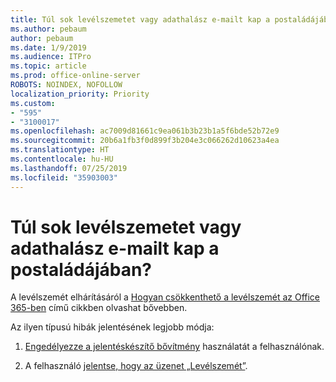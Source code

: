 ```yaml
---
title: Túl sok levélszemetet vagy adathalász e-mailt kap a postaládájában?
ms.author: pebaum
author: pebaum
ms.date: 1/9/2019
ms.audience: ITPro
ms.topic: article
ms.prod: office-online-server
ROBOTS: NOINDEX, NOFOLLOW
localization_priority: Priority
ms.custom:
- "595"
- "3100017"
ms.openlocfilehash: ac7009d81661c9ea061b3b23b1a5f6bde52b72e9
ms.sourcegitcommit: 20b6a1fb3f0d899f3b204e3c066262d10623a4ea
ms.translationtype: HT
ms.contentlocale: hu-HU
ms.lasthandoff: 07/25/2019
ms.locfileid: "35903003"
---
```

# <a name="are-you-getting-too-much-spam-or-phish-in-your-mailbox"></a>Túl sok levélszemetet vagy adathalász e-mailt kap a postaládájában?

A levélszemét elhárításáról a [Hogyan csökkenthető a levélszemét az Office 365-ben](https://docs.microsoft.com/office365/securitycompliance/reduce-spam-email) című cikkben olvashat bővebben.
  
Az ilyen típusú hibák jelentésének legjobb módja:
  
1. [Engedélyezze a jelentéskészítő bővítmény](https://docs.microsoft.com/office365/securitycompliance/enable-the-report-message-add-in) használatát a felhasználónak.

2. A felhasználó [jelentse, hogy az üzenet „Levélszemét”](https://support.office.com/article/b5caa9f1-cdf3-4443-af8c-ff724ea719d2).
